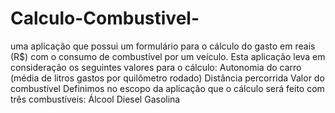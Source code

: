 # Calculo-Combustivel-
uma aplicação que possui um formulário para o cálculo do gasto em reais (R$) com o consumo de combustível por um veículo.  Esta aplicação leva em consideração os seguintes valores para o cálculo:  Autonomia do carro (média de litros gastos por quilômetro rodado) Distância percorrida Valor do combustível Definimos no escopo da aplicação que o cálculo será feito com três combustíveis:  Álcool Diesel Gasolina
 
